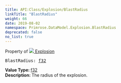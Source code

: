 ```yaml
---
title: API:Class/Explosion/BlastRadius
linkTitle: "BlastRadius"
weight: 66
date: 2019-08-02
namespace: Primrose.DataModel.Explosion.BlastRadius
deprecated: false
no_list: true
---
```

Property of <a href="/docs/api-reference/Class/Explosion"><img src="/icons/silk/deathstar.png"/>&nbsp;Explosion</a>
<pre class="method-declaration">
BlastRadius: <a class="type" href="/docs/api-reference/System/Primitives#single">f32</a></pre>
<b>Value Type: </b>
<a class="type" href="/docs/api-reference/System/Primitives#single">f32</a>
<br/>
<b>Description: </b>
The radius of the explosion.

